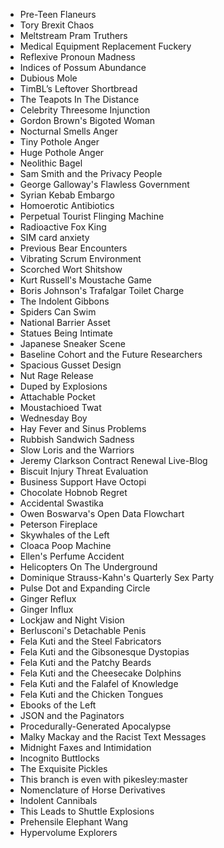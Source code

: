 * Pre-Teen Flaneurs
* Tory Brexit Chaos
* Meltstream Pram Truthers
* Medical Equipment Replacement Fuckery
* Reflexive Pronoun Madness
* Indices of Possum Abundance
* Dubious Mole
* TimBL’s Leftover Shortbread
* The Teapots In The Distance
* Celebrity Threesome Injunction
* Gordon Brown's Bigoted Woman 
* Nocturnal Smells Anger
* Tiny Pothole Anger
* Huge Pothole Anger
* Neolithic Bagel
* Sam Smith and the Privacy People
* George Galloway's Flawless Government
* Syrian Kebab Embargo
* Homoerotic Antibiotics
* Perpetual Tourist Flinging Machine
* Radioactive Fox King
* SIM card anxiety
* Previous Bear Encounters
* Vibrating Scrum Environment
* Scorched Wort Shitshow
* Kurt Russell's Moustache Game
* Boris Johnson's Trafalgar Toilet Charge
* The Indolent Gibbons
* Spiders Can Swim
* National Barrier Asset
* Statues Being Intimate
* Japanese Sneaker Scene
* Baseline Cohort and the Future Researchers
* Spacious Gusset Design
* Nut Rage Release
* Duped by Explosions
* Attachable Pocket
* Moustachioed Twat
* Wednesday Boy
* Hay Fever and Sinus Problems
* Rubbish Sandwich Sadness
* Slow Loris and the Warriors
* Jeremy Clarkson Contract Renewal Live-Blog
* Biscuit Injury Threat Evaluation
* Business Support Have Octopi
* Chocolate Hobnob Regret
* Accidental Swastika
* Owen Boswarva's Open Data Flowchart
* Peterson Fireplace
* Skywhales of the Left
* Cloaca Poop Machine
* Ellen's Perfume Accident
* Helicopters On The Underground
* Dominique Strauss-Kahn's Quarterly Sex Party
* Pulse Dot and Expanding Circle
* Ginger Reflux
* Ginger Influx
* Lockjaw and Night Vision
* Berlusconi's Detachable Penis
* Fela Kuti and the Steel Fabricators
* Fela Kuti and the Gibsonesque Dystopias
* Fela Kuti and the Patchy Beards
* Fela Kuti and the Cheesecake Dolphins
* Fela Kuti and the Falafel of Knowledge
* Fela Kuti and the Chicken Tongues
* Ebooks of the Left
* JSON and the Paginators
* Procedurally-Generated Apocalypse
* Malky Mackay and the Racist Text Messages
* Midnight Faxes and Intimidation
* Incognito Buttlocks 
* The Exquisite Pickles
* This branch is even with pikesley:master
* Nomenclature of Horse Derivatives
* Indolent Cannibals
* This Leads to Shuttle Explosions
* Prehensile Elephant Wang
* Hypervolume Explorers
